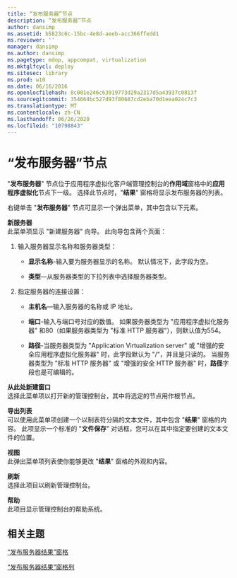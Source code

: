 ```yaml
---
title: “发布服务器”节点
description: “发布服务器”节点
author: dansimp
ms.assetid: b5823c6c-15bc-4e8d-aeeb-acc366ffedd1
ms.reviewer: ''
manager: dansimp
ms.author: dansimp
ms.pagetype: mdop, appcompat, virtualization
ms.mktglfcycl: deploy
ms.sitesec: library
ms.prod: w10
ms.date: 06/16/2016
ms.openlocfilehash: 8c001e246c63919773d29a2317d5a43937c0813f
ms.sourcegitcommit: 354664bc527d93f80687cd2eba70d1eea024c7c3
ms.translationtype: MT
ms.contentlocale: zh-CN
ms.lasthandoff: 06/26/2020
ms.locfileid: "10798843"
---
```

# “发布服务器”节点


"**发布服务器**" 节点位于应用程序虚拟化客户端管理控制台的**作用域**窗格中的**应用程序虚拟化**节点下一级。 选择此节点时，"**结果**" 窗格将显示发布服务器的列表。

右键单击 "**发布服务器**" 节点可显示一个弹出菜单，其中包含以下元素。

<a href="" id="new-server"></a>**新服务器**  
此菜单项显示 "新建服务器" 向导。 此向导包含两个页面：

1.  输入服务器显示名称和服务器类型：

    -   **显示名称**-输入要为服务器显示的名称。 默认情况下，此字段为空。

    -   **类型**—从服务器类型的下拉列表中选择服务器类型。

2.  指定服务器的连接设置：

    -   **主机名**—输入服务器的名称或 IP 地址。

    -   **端口**-输入与端口号对应的数值。 如果服务器类型为 "应用程序虚拟化服务器" 和80（如果服务器类型为 "标准 HTTP 服务器"），则默认值为554。

    -   **路径**-当服务器类型为 "Application Virtualization server" 或 "增强的安全应用程序虚拟化服务器" 时，此字段默认为 "/"，并且是只读的。 当服务器类型为 "标准 HTTP 服务器" 或 "增强的安全 HTTP 服务器" 时，**路径**字段也是可编辑的。

<a href="" id="new-window-from-here"></a>**从此处新建窗口**  
选择此菜单项以打开新的管理控制台，其中将选定的节点用作根节点。

<a href="" id="export-list"></a>**导出列表**  
可以使用此菜单项创建一个以制表符分隔的文本文件，其中包含 "**结果**" 窗格的内容。 此项显示一个标准的 "**文件保存**" 对话框，您可以在其中指定要创建的文本文件的位置。

<a href="" id="view"></a>**视图**  
此弹出菜单项列表使你能够更改 "**结果**" 窗格的外观和内容。

<a href="" id="refresh"></a>**刷新**  
选择此项目以刷新管理控制台。

<a href="" id="help"></a>**帮助**  
此项目显示管理控制台的帮助系统。

## 相关主题


[“发布服务器结果”窗格](publishing-servers-results-pane.md)

[“发布服务器结果”窗格列](publishing-servers-results-pane-columns.md)

 

 






